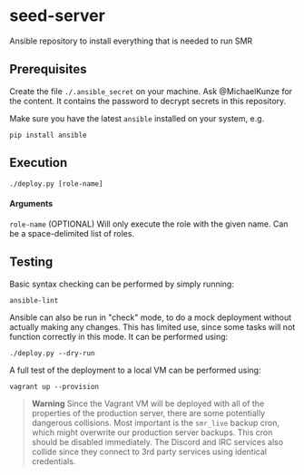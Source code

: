 # seed-server

Ansible repository to install everything that is needed to run SMR

## Prerequisites

Create the file `./.ansible_secret` on your machine.
Ask @MichaelKunze for the content.
It contains the password to decrypt secrets in this repository.

Make sure you have the latest `ansible` installed on your system, e.g.
```
pip install ansible
```

## Execution

```
./deploy.py [role-name]
```

#### Arguments

`role-name` (OPTIONAL) Will only execute the role with the given name.
Can be a space-delimited list of roles.

## Testing

Basic syntax checking can be performed by simply running:
```
ansible-lint
```

Ansible can also be run in "check" mode, to do a mock deployment without
actually making any changes. This has limited use, since some tasks will
not function correctly in this mode. It can be performed using:
```
./deploy.py --dry-run
```

A full test of the deployment to a local VM can be performed using:
```
vagrant up --provision
```

> **Warning**
> Since the Vagrant VM will be deployed with all of the properties of the
> production server, there are some potentially dangerous collisions.
> Most important is the `smr_live` backup cron, which might overwrite our
> production server backups. This cron should be disabled immediately.
> The Discord and IRC services also collide since they connect to 3rd party
> services using identical credentials.
